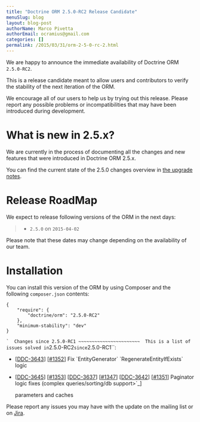```yaml
---
title: "Doctrine ORM 2.5.0-RC2 Release Candidate"
menuSlug: blog
layout: blog-post
authorName: Marco Pivetta
authorEmail: ocramius@gmail.com
categories: []
permalink: /2015/03/31/orm-2-5-0-rc-2.html
---
```

We are happy to announce the immediate availability of Doctrine ORM
`2.5.0-RC2`.

This is a release candidate meant to allow users and contributors to
verify the stability of the next iteration of the ORM.

We encourage all of our users to help us by trying out this release.
Please report any possible problems or incompatibilities that may have
been introduced during development.

What is new in 2.5.x?
=====================

We are currently in the process of documenting all the changes and new
features that were introduced in Doctrine ORM 2.5.x.

You can find the current state of the 2.5.0 changes overview in [the
upgrade
notes](http://docs.doctrine-project.org/en/latest/changelog/migration_2_5.html).

Release RoadMap
===============

We expect to release following versions of the ORM in the next days:

> -   `2.5.0` on `2015-04-02`

Please note that these dates may change depending on the availability of
our team.

Installation
============

You can install this version of the ORM by using Composer and the
following `composer.json` contents:

~~~~ {.sourceCode .json}
{
    "require": {
        "doctrine/orm": "2.5.0-RC2"
    },
    "minimum-stability": "dev"
}
~~~~

`` `  Changes since 2.5.0-RC1 ~~~~~~~~~~~~~~~~~~~~~~~  This is a list of issues solved in ``2.5.0-RC2`since`2.5.0-RC1\`\`:

-   [[DDC-3643](http://www.doctrine-project.org/jira/browse/DDC-3643)]
    [[\#1352](https://github.com/doctrine/doctrine2/pull/1352)] Fix
    \`EntityGenerator\` \`RegenerateEntityIfExists\` logic
-   [[DDC-3645](http://www.doctrine-project.org/jira/browse/DDC-3645)]
    [[\#1353](https://github.com/doctrine/doctrine2/pull/1353)]
    [[DDC-3637](http://www.doctrine-project.org/jira/browse/DDC-3637)]
    [[\#1347](https://github.com/doctrine/doctrine2/pull/1347)]
    [[DDC-3642](http://www.doctrine-project.org/jira/browse/DDC-3642)]
    [[\#1351](https://github.com/doctrine/doctrine2/pull/1351)]
    Paginator logic fixes (complex queries/sorting/db support\>\`\_]

    parameters and caches

Please report any issues you may have with the update on the mailing
list or on [Jira](http://www.doctrine-project.org/jira/browse/DDC).
